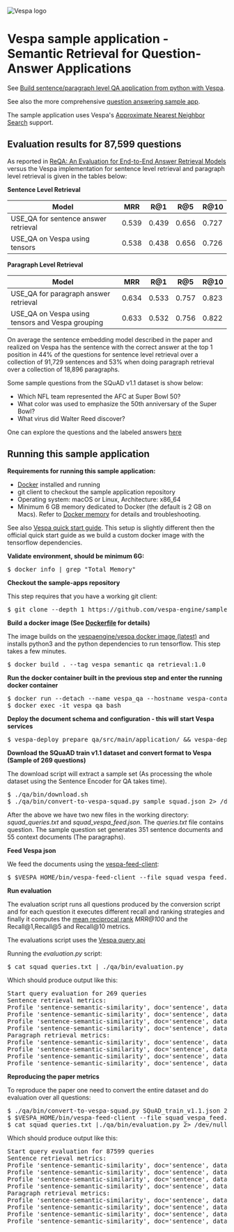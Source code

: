 <!-- Copyright Yahoo. Licensed under the terms of the Apache 2.0 license. See LICENSE in the project root.-->

![Vespa logo](https://vespa.ai/assets/vespa-logo-color.png)

# Vespa sample application - Semantic Retrieval for Question-Answer Applications 

See [Build sentence/paragraph level QA application from python with Vespa](https://blog.vespa.ai/build-qa-app-from-python-with-vespa/). 

See also the more comprehensive [question answering sample app](../dense-passage-retrieval-with-ann/).

The sample application uses Vespa's
[Approximate Nearest Neighbor Search](https://docs.vespa.ai/en/approximate-nn-hnsw.html) support.

## Evaluation results for 87,599 questions

As reported in  [ReQA: An Evaluation for End-to-End Answer Retrieval Models](https://arxiv.org/abs/1907.04780)
versus the Vespa implementation for sentence level retrieval and paragraph level retrieval is given in the tables below:

**Sentence Level Retrieval**

|Model   | MRR  | R@1  | R@5  | R@10  |
|---|---|---|---|---|
|USE_QA for sentence answer retrieval | 0.539  | 0.439  | 0.656  | 0.727   |
|USE_QA on Vespa using tensors        | 0.538  | 0.438  | 0.656  | 0.726   |

**Paragraph Level Retrieval**

|Model   | MRR  | R@1  | R@5  | R@10  |
|---|---|---|---|---|
|USE_QA for paragraph answer retrieval | 0.634 | 0.533 | 0.757 | 0.823   |
|USE_QA on Vespa using tensors and Vespa grouping       | 0.633 | 0.532| 0.756  | 0.822|

On average the sentence embedding model described in the paper and realized on Vespa
has the sentence with the correct answer at the top 1 position in 44% of the questions for sentence level retrieval
over a collection of 91,729 sentences and 53% when doing paragraph retrieval over a collection of 18,896 paragraphs.

Some sample questions from the SQuAD v1.1 dataset is show below:

* Which NFL team represented the AFC at Super Bowl 50?
* What color was used to emphasize the 50th anniversary of the Super Bowl?
* What virus did Walter Reed discover?

One can explore the questions and the labeled answers [here](https://rajpurkar.github.io/SQuAD-explorer/explore/1.1/dev/)

## Running this sample application 

**Requirements for running this sample application:**

* [Docker](https://www.docker.com/) installed and running  
* git client to checkout the sample application repository
* Operating system: macOS or Linux, Architecture: x86_64
* Minimum 6 GB memory dedicated to Docker (the default is 2 GB on Macs).
  Refer to [Docker memory](https://docs.vespa.ai/en/operations/docker-containers.html#memory)
  for details and troubleshooting.
 
See also [Vespa quick start guide](https://docs.vespa.ai/en/vespa-quick-start.html).
This setup is slightly different then the official quick start guide
as we build a custom docker image  with the tensorflow dependencies.

**Validate environment, should be minimum 6G:**

<pre>
$ docker info | grep "Total Memory"
</pre>


**Checkout the sample-apps repository**

This step requires that you have a working git client:
<pre>
$ git clone --depth 1 https://github.com/vespa-engine/sample-apps.git; cd sample-apps/semantic-qa-retrieval
</pre>


**Build a docker image (See [Dockerfile](Dockerfile) for details)**

The image builds on the [vespaengine/vespa docker image (latest)](https://hub.docker.com/r/vespaengine/vespa/tags)
and installs python3 and the python dependencies to run tensorflow.
This step takes a few minutes.
<pre>
$ docker build . --tag vespa_semantic_qa_retrieval:1.0
</pre>


**Run the docker container built in the previous step and enter the running docker container**

<pre>
$ docker run --detach --name vespa_qa --hostname vespa-container vespa_semantic_qa_retrieval:1.0
$ docker exec -it vespa_qa bash 
</pre>


**Deploy the document schema and configuration - this will start Vespa services**

<pre>
$ vespa-deploy prepare qa/src/main/application/ && vespa-deploy activate
</pre>


**Download the SQuaAD train v1.1 dataset and convert format to Vespa (Sample of 269 questions)**

The download script will extract a sample set
(As processing the whole dataset using the Sentence Encoder for QA takes time).

<pre>
$ ./qa/bin/download.sh
$ ./qa/bin/convert-to-vespa-squad.py sample_squad.json 2> /dev/null
</pre>

After the above we have two new files in the working directory: 
_squad_queries.txt_ and _squad_vespa_feed.json_.
The _queries.txt_ file contains question.
The sample question set generates 351 sentence documents and 55 context documents (The paragraphs).


**Feed Vespa json** 

We feed the documents using the [vespa-feed-client](https://docs.vespa.ai/en/vespa-feed-client.html):
<pre>
$ $VESPA_HOME/bin/vespa-feed-client --file squad_vespa_feed.json --endpoint http://localhost:8080
</pre>


**Run evaluation**

The evaluation script runs all questions produced by the conversion script
and for each question it executes different recall and ranking strategies and finally it computes the
[mean reciprocal rank](https://en.wikipedia.org/wiki/Mean_reciprocal_rank) _MRR@100_
and the Recall@1,Recall@5 and Recall@10 metrics.

The evaluations script uses the [Vespa query api](https://docs.vespa.ai/en/query-api.html)

Running the _evaluation.py_ script:

<pre>
$ cat squad_queries.txt | ./qa/bin/evaluation.py
</pre>

Which should produce output like this:

<pre>
Start query evaluation for 269 queries
Sentence retrieval metrics:
Profile 'sentence-semantic-similarity', doc='sentence', dataset='squad',   MRR@100  0.5799
Profile 'sentence-semantic-similarity', doc='sentence', dataset='squad',   R@1 0.4498
Profile 'sentence-semantic-similarity', doc='sentence', dataset='squad',   R@5 0.7398
Profile 'sentence-semantic-similarity', doc='sentence', dataset='squad',   R@10 0.8290
Paragraph retrieval metrics:
Profile 'sentence-semantic-similarity', doc='sentence', dataset='squad',   MRR@100  0.7030
Profile 'sentence-semantic-similarity', doc='sentence', dataset='squad',   R@1 0.5725
Profile 'sentence-semantic-similarity', doc='sentence', dataset='squad',   R@5 0.8625
Profile 'sentence-semantic-similarity', doc='sentence', dataset='squad',   R@10 0.9405
</pre>


**Reproducing the paper metrics**

To reproduce the paper one need to convert the entire dataset and do evaluation over all questions:

<pre>
$ ./qa/bin/convert-to-vespa-squad.py SQuAD_train_v1.1.json 2> /dev/null
$ $VESPA_HOME/bin/vespa-feed-client --file squad_vespa_feed.json --endpoint http://localhost:8080
$ cat squad_queries.txt |./qa/bin/evaluation.py 2> /dev/null
</pre>

Which should produce output like this: 
<pre>
Start query evaluation for 87599 queries
Sentence retrieval metrics:
Profile 'sentence-semantic-similarity', doc='sentence', dataset='squad',   MRR@100  0.5376
Profile 'sentence-semantic-similarity', doc='sentence', dataset='squad',   R@1 0.4380
Profile 'sentence-semantic-similarity', doc='sentence', dataset='squad',   R@5 0.6551
Profile 'sentence-semantic-similarity', doc='sentence', dataset='squad',   R@10 0.7262
Paragraph retrieval metrics:
Profile 'sentence-semantic-similarity', doc='sentence', dataset='squad',   MRR@100  0.6330
Profile 'sentence-semantic-similarity', doc='sentence', dataset='squad',   R@1 0.5322
Profile 'sentence-semantic-similarity', doc='sentence', dataset='squad',   R@5 0.7555
Profile 'sentence-semantic-similarity', doc='sentence', dataset='squad',   R@10 0.8218
</pre>
